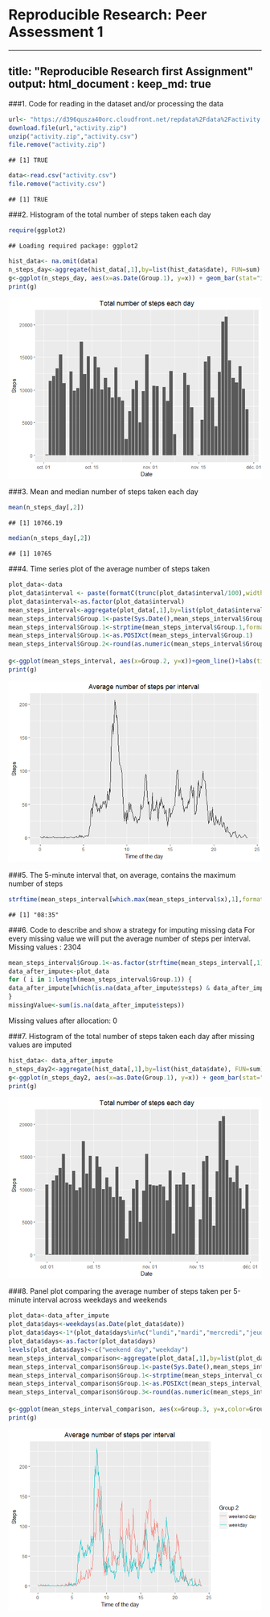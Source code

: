 # Reproducible Research: Peer Assessment 1
---
title: "Reproducible Research first Assignment"
output: 
    html_document : 
        keep_md: true 
---

###1. Code for reading in the dataset and/or processing the data

```r
url<- "https://d396qusza40orc.cloudfront.net/repdata%2Fdata%2Factivity.zip"
download.file(url,"activity.zip")
unzip("activity.zip","activity.csv")
file.remove("activity.zip")
```

```
## [1] TRUE
```

```r
data<-read.csv("activity.csv")
file.remove("activity.csv")
```

```
## [1] TRUE
```

###2. Histogram of the total number of steps taken each day

```r
require(ggplot2)
```

```
## Loading required package: ggplot2
```

```r
hist_data<- na.omit(data)
n_steps_day<-aggregate(hist_data[,1],by=list(hist_data$date), FUN=sum)
g<-ggplot(n_steps_day, aes(x=as.Date(Group.1), y=x)) + geom_bar(stat="identity")+labs(title="Total number of steps each day",y="Steps",x="Date")+theme(plot.title = element_text(hjust = 0.5))
print(g)
```

![](PA1_template_files/figure-html/unnamed-chunk-2-1.png)<!-- -->

###3. Mean and median number of steps taken each day


```r
mean(n_steps_day[,2])
```

```
## [1] 10766.19
```

```r
median(n_steps_day[,2])
```

```
## [1] 10765
```

###4. Time series plot of the average number of steps taken

```r
plot_data<-data
plot_data$interval <- paste(formatC(trunc(plot_data$interval/100),width=2,format="d",flag="0"),":",formatC(round((plot_data$interval/100-trunc(plot_data$interval/100))*100),width=2,format="d",flag="0"),sep="")
plot_data$interval<-as.factor(plot_data$interval)
mean_steps_interval<-aggregate(plot_data[,1],by=list(plot_data$interval), FUN=mean,na.rm=TRUE)
mean_steps_interval$Group.1<-paste(Sys.Date(),mean_steps_interval$Group.1,sep=" ")
mean_steps_interval$Group.1<-strptime(mean_steps_interval$Group.1,format="%Y-%m-%d %H:%M")
mean_steps_interval$Group.1<-as.POSIXct(mean_steps_interval$Group.1)
mean_steps_interval$Group.2<-round(as.numeric(mean_steps_interval$Group.1-trunc(mean_steps_interval$Group.1,"days"))/3600,digits=2)

g<-ggplot(mean_steps_interval, aes(x=Group.2, y=x))+geom_line()+labs(title="Average number of steps per interval",y="Steps",x="Time of the day")+theme(plot.title = element_text(hjust = 0.5))+xlim(0,24)
print(g)
```

![](PA1_template_files/figure-html/unnamed-chunk-4-1.png)<!-- -->

###5. The 5-minute interval that, on average, contains the maximum number of steps

```r
strftime(mean_steps_interval[which.max(mean_steps_interval$x),1],format="%H:%M")
```

```
## [1] "08:35"
```

###6. Code to describe and show a strategy for imputing missing data
For every missing value we will put the average number of steps per interval.
Missing values : 2304


```r
mean_steps_interval$Group.1<-as.factor(strftime(mean_steps_interval[,1],format="%H:%M"))
data_after_impute<-plot_data
for ( i in 1:length(mean_steps_interval$Group.1)) { 
data_after_impute[which(is.na(data_after_impute$steps) & data_after_impute$interval == mean_steps_interval[i,1]),1]<-mean_steps_interval[i,2]
}
missingValue<-sum(is.na(data_after_impute$steps))
```
Missing values after allocation: 0

###7. Histogram of the total number of steps taken each day after missing values are imputed

```r
hist_data<- data_after_impute
n_steps_day2<-aggregate(hist_data[,1],by=list(hist_data$date), FUN=sum)
g<-ggplot(n_steps_day2, aes(x=as.Date(Group.1), y=x)) + geom_bar(stat="identity")+labs(title="Total number of steps each day",y="Steps",x="Date")+theme(plot.title = element_text(hjust = 0.5))
print(g)
```

![](PA1_template_files/figure-html/unnamed-chunk-7-1.png)<!-- -->

###8. Panel plot comparing the average number of steps taken per 5-minute interval across weekdays and weekends

```r
plot_data<-data_after_impute
plot_data$days<-weekdays(as.Date(plot_data$date))
plot_data$days<-1*(plot_data$days%in%c("lundi","mardi","mercredi","jeudi","vendredi"))
plot_data$days<-as.factor(plot_data$days)
levels(plot_data$days)<-c("weekend day","weekday")
mean_steps_interval_comparison<-aggregate(plot_data[,1],by=list(plot_data$interval,plot_data$days), FUN=mean,na.rm=TRUE)
mean_steps_interval_comparison$Group.1<-paste(Sys.Date(),mean_steps_interval_comparison$Group.1,sep=" ")
mean_steps_interval_comparison$Group.1<-strptime(mean_steps_interval_comparison$Group.1,format="%Y-%m-%d %H:%M")
mean_steps_interval_comparison$Group.1<-as.POSIXct(mean_steps_interval_comparison$Group.1)
mean_steps_interval_comparison$Group.3<-round(as.numeric(mean_steps_interval_comparison$Group.1-trunc(mean_steps_interval_comparison$Group.1,"days"))/3600,digits=2)

g<-ggplot(mean_steps_interval_comparison, aes(x=Group.3, y=x,color=Group.2))+geom_line()+labs(title="Average number of steps per interval",y="Steps",x="Time of the day")+theme(plot.title = element_text(hjust = 0.5))+xlim(0,24)
print(g)
```

![](PA1_template_files/figure-html/unnamed-chunk-8-1.png)<!-- -->
